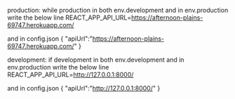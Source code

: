 production:
while production in both env.development and in env.production write the below line
REACT_APP_API_URL=https://afternoon-plains-69747.herokuapp.com/

and in config.json
{
"apiUrl":"https://afternoon-plains-69747.herokuapp.com/"
}

development:
if development in both env.development and in env.production write the below line
REACT_APP_API_URL=http://127.0.0.1:8000/

and in config.json
{
"apiUrl":"http://127.0.0.1:8000/"
}
